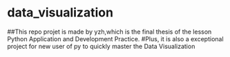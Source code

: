 # data_visualization
##This repo projet is made by yzh,which is the final thesis of the lesson Python Application and Development Practice.
#Plus, it is also a exceptional project for new user of py to quickly master the Data Visualization
